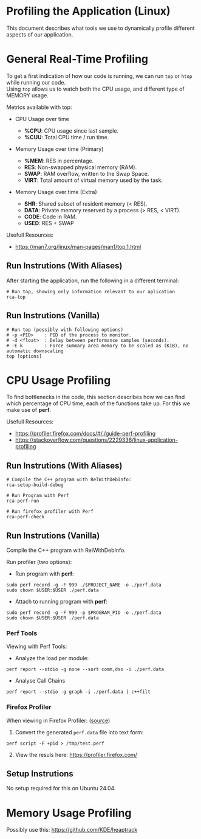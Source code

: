 # Profiling the Application (Linux)
This document describes what tools we use to dynamically profile different aspects of our application.

# General Real-Time Profiling
To get a first indication of how our code is running, we can run `top` or `htop` while running our code.<br>
Using `top` allows us to watch both the CPU usage, and different type of MEMORY usage.

Metrics available with top:
- CPU Usage over time
    - **%CPU**: CPU usage since last sample.
    - **%CUU**: Total CPU time / run time.

- Memory Usage over time (Primary)
    - **%MEM**: RES in percentage.
    - **RES**:  Non-swapped physical memory (RAM).
    - **SWAP**: RAM overflow, written to the Swap Space.
    - **VIRT**: Total amount of virtual memory used by the task.
- Memory Usage over time (Extra)
    - **SHR**:  Shared subset of resident memory (< RES).
    - **DATA**: Private memory reserved by a process (> RES, < VIRT).
    - **CODE**: Code in RAM.
    - **USED**: RES + SWAP

Usefull Resources:
- https://man7.org/linux/man-pages/man1/top.1.html

## Run Instrutions (With Aliases)
After starting the application, run the following in a different terminal:
```shell
# Run top, showing only information relevant to our aplication
rca-top
```

## Run Instrutions (Vanilla)
```shell
# Run top (possibly with following options)
# -p <PID>    : PID of the process to monitor.
# -d <float>  : Delay between performance samples (seconds).
# -E k        : Force summary area memory to be scaled as (KiB), no automatic downscaling
top [options]
```

# CPU Usage Profiling
To find bottlenecks in the code, this section describes how we can find which percentage of CPU time, each of the functions take up. 
For this we make use of **perf**.

Usefull Resources:
- https://profiler.firefox.com/docs/#/./guide-perf-profiling
- https://stackoverflow.com/questions/2229336/linux-application-profiling

## Run Instrutions (With Aliases)
```shell
# Compile the C++ program with RelWithDebInfo:
rca-setup-build-debug

# Run Program with Perf
rca-perf-run

# Run firefox profiler with Perf
rca-perf-check
```

## Run Instrutions (Vanilla)
Compile the C++ program with RelWithDebInfo.

Run profiler (two options):
- Run program with **perf**:
```shell
sudo perf record -g -F 999 ./$PROJECT_NAME -o ./perf.data
sudo chown $USER:$USER ./perf.data
```
- Attach to running program with **perf**:
```shell
sudo perf record -g -F 999 -p $PROGRAM_PID -o ./perf.data
sudo chown $USER:$USER ./perf.data
```

### Perf Tools
Viewing with Perf Tools:
- Analyze the load per module:
```shell
perf report --stdio -g none --sort comm,dso -i ./perf.data
```
- Analyse Call Chains
```shell
perf report --stdio -g graph -i ./perf.data | c++filt
```

### Firefox Profiler
When viewing in Firefox Profiler: ([source](https://profiler.firefox.com/docs/#/./guide-perf-profiling))
1. Convert the generated `perf.data` file into text form:
```shell
perf script -F +pid > /tmp/test.perf
```
2. View the resuls here: https://profiler.firefox.com/ 


## Setup Instrutions
No setup required for this on Ubuntu 24.04.

# Memory Usage Profiling
Possibly use this: https://github.com/KDE/heaptrack

